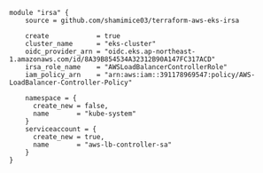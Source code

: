 ```
module "irsa" {
    source = github.com/shamimice03/terraform-aws-eks-irsa
    
    create            = true
    cluster_name      = "eks-cluster"
    oidc_provider_arn = "oidc.eks.ap-northeast-1.amazonaws.com/id/8A39B854534A32312B90A147FC317ACD"
    irsa_role_name    = "AWSLoadBalancerControllerRole"
    iam_policy_arn    = "arn:aws:iam::391178969547:policy/AWS-LoadBalancer-Controller-Policy"
    
    namespace = {
      create_new = false,
      name       = "kube-system"
    }
    serviceaccount = {
      create_new = true,
      name       = "aws-lb-controller-sa"
    }
}
```

<!--# Test Cases:-->
<!--- [ ] IAM OIDC Provider Connect-->
<!--     - New-->
<!--     - Exists (Ignore if exists)-->

<!--- [ ] IAM Policy-->
<!--     - AWS Managed Policy-->
<!--     - Custom Policy -->

<!--- [ ] Namespace and Service Account-->
<!--     - Namespace: -->
<!--       - New-->
<!--       - Exists-->
<!--     - Service Account-->
<!--       - New-->
<!--       - Exists-->